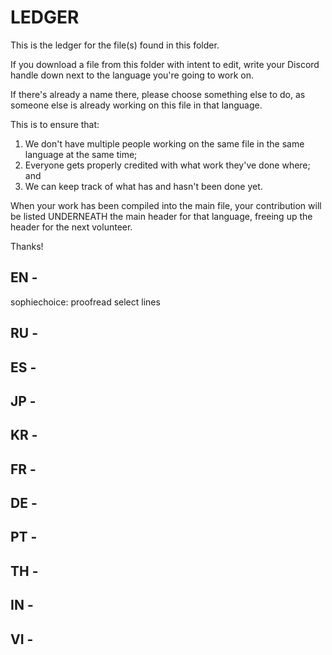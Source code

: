 # LEDGER



This is the ledger for the file(s) found in this folder.

If you download a file from this folder with intent to edit, write your Discord handle down next to the language you're going to work on.

If there's already a name there, please choose something else to do, as someone else is already working on this file in that language.

This is to ensure that:

1. We don't have multiple people working on the same file in the same language at the same time;
2. Everyone gets properly credited with what work they've done where; and
3. We can keep track of what has and hasn't been done yet.

When your work has been compiled into the main file, your contribution will be listed UNDERNEATH the main header for that language, freeing up the header for the next volunteer.

Thanks!



## EN - 

sophiechoice: proofread select lines



## RU -



## ES -



## JP -



## KR -



## FR -



## DE -



## PT -



## TH -



## IN -



## VI -


